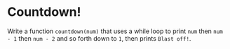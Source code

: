 # Countdown!

Write a function `countdown(num)` that uses a while loop to print `num` then `num - 1` then `num - 2` and so forth down to `1`, then prints `Blast off!`.
